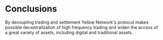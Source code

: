 # Conclusions

By decoupling trading and settlement Yellow Network's protocol makes possible decentralization of high frequency trading and widen the access of a great variety of assets, including digital and traditional assets.
